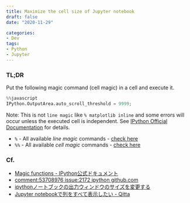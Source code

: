 ```yaml
---
title: Maximize the cell size of Jupyter notebook
draft: false
date: "2020-11-29"

categories:
- Dev
tags:
- Python
- Jupyter
---
```

### TL;DR

Put the following magic command (cell magic) in a cell and execute it.

```python
%%javascript
IPython.OutputArea.auto_scroll_threshold = 9999;
```


Note: This is not `line magic` like `% matplotlib inline` and some errors will occur unless the executed cell is independent.
See [IPython Official Documentation](https://ipython.readthedocs.io/en/stable/interactive/magics.html) for details.

- `%` - All available *line magic* commands - [check here](https://ipython.readthedocs.io/en/stable/interactive/magics.html#line-magics)
- `%%` - All available *cell magic* commands - [check here](https://ipython.readthedocs.io/en/stable/interactive/magics.html#cell-magics)


### Cf.

- [Magic functions - IPython公式ドキュメント](https://ipython.readthedocs.io/en/stable/interactive/tutorial.html#magic-functions)
- [comment:53708976 issue:2172 ipython github.com](https://github.com/ipython/ipython/issues/2172#issuecomment-53708976)
- [ipythonノートブックの出力ウィンドウのサイズを変更する](https://qastack.jp/programming/18770504/resize-ipython-notebook-output-window)
- [Jupyter notebookで列をすべて表示したい - Qitta](https://qiita.com/daifuku_mochi2/items/30258e58750ff8e85d37)


